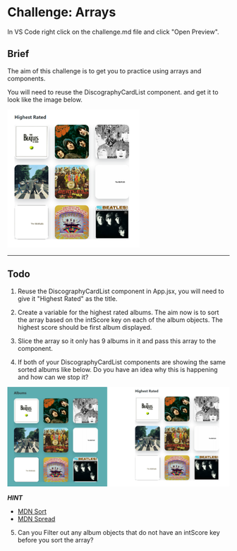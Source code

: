 # Challenge: Arrays

In VS Code right click on the challenge.md file and click "Open Preview".

## Brief

The aim of this challenge is to get you to practice using arrays and components.

You will need to reuse the DiscographyCardList component. and get it to look like the image below.

<img src="./images/highest-rated.PNG" width="300"/>

---

## Todo

1. Reuse the DiscographyCardList component in App.jsx, you will need to give it "Highest Rated" as the title.

2. Create a variable for the highest rated albums. The aim now is to sort the array based on the intScore key on each of the album objects. The highest score should be first album displayed.

3. Slice the array so it only has 9 albums in it and pass this array to the component.

4. If both of your DiscographyCardList components are showing the same sorted albums like below. Do you have an idea why this is happening and how can we stop it?

<img src="./images/duplicate.PNG" width="600"/>

**_HINT_**

- [MDN Sort](https://developer.mozilla.org/en-US/docs/Web/JavaScript/Reference/Global_Objects/Array/sort)
- [MDN Spread](https://developer.mozilla.org/en-US/docs/Web/JavaScript/Reference/Operators/Spread_syntax)

5. Can you Filter out any album objects that do not have an intScore key before you sort the array?
